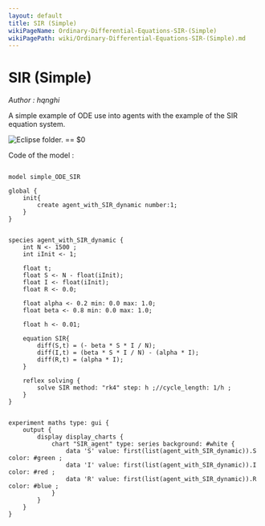 ```yaml
---
layout: default
title: SIR (Simple)
wikiPageName: Ordinary-Differential-Equations-SIR-(Simple)
wikiPagePath: wiki/Ordinary-Differential-Equations-SIR-(Simple).md
---
```

[//]: # (keyword|operator_diff)
[//]: # (keyword|statement_equation)
[//]: # (keyword|statement_\=)
[//]: # (keyword|statement_solve)
[//]: # (keyword|concept_equation)
[//]: # (keyword|concept_math)
# SIR (Simple)


_Author : hqnghi_

A simple example of ODE use into agents with the example of the SIR equation system.


<p><img src="gm_wiki/resources/images/modelLibraryScreenshots/Additionnal Plugins/Ordinary Differential Equations/Ordinary Differential Equations SIR (Simple)/display_charts-10.png" alt="Eclipse folder." title class="img-responsive"> == $0</p>Code of the model : 

```

model simple_ODE_SIR

global {
	init{
		create agent_with_SIR_dynamic number:1;
	}
}


species agent_with_SIR_dynamic {
	int N <- 1500 ;
	int iInit <- 1;		

    float t;  
	float S <- N - float(iInit); 	      
	float I <- float(iInit); 
	float R <- 0.0; 
	
	float alpha <- 0.2 min: 0.0 max: 1.0;
	float beta <- 0.8 min: 0.0 max: 1.0;

	float h <- 0.01;
   
	equation SIR{ 
		diff(S,t) = (- beta * S * I / N);
		diff(I,t) = (beta * S * I / N) - (alpha * I);
		diff(R,t) = (alpha * I);
	}
                
    reflex solving {
    	solve SIR method: "rk4" step: h ;//cycle_length: 1/h ;
    }    
}


experiment maths type: gui {
	output { 
		display display_charts {
			chart "SIR_agent" type: series background: #white {
				data 'S' value: first(list(agent_with_SIR_dynamic)).S color: #green ;				
				data 'I' value: first(list(agent_with_SIR_dynamic)).I color: #red ;
				data 'R' value: first(list(agent_with_SIR_dynamic)).R color: #blue ;
			}
		}
	}
}
```
